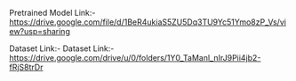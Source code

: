 Pretrained Model Link:- https://drive.google.com/file/d/1BeR4ukiaS5ZU5Dq3TU9Yc51Ymo8zP_Vs/view?usp=sharing

Dataset Link:- Dataset Link:- https://drive.google.com/drive/u/0/folders/1Y0_TaManl_nIrJ9Pii4jb2-fRjS8trDr
